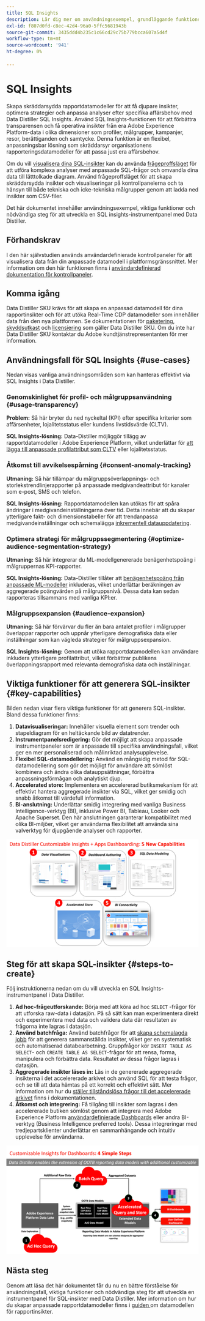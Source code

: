 ```yaml
---
title: SQL Insights
description: Lär dig mer om användningsexempel, grundläggande funktioner och nödvändiga steg för att utveckla en instrumentpanel för SQL-insikter med Data Distiller. Upptäck hur SQL Insights-funktionen i Data Distiller kan förbättra transparensen och få operativa insikter i olika dimensioner, som profiler, målgrupper, kampanjer, resor, berättiganden och samtycke.
exl-id: f807d0fd-c8ec-42d4-96a0-5ffc5681943b
source-git-commit: 3435ddd4b235c1c66cd29c75b779bcca607a5d4f
workflow-type: tm+mt
source-wordcount: '941'
ht-degree: 0%

---
```


# SQL Insights

Skapa skräddarsydda rapportdatamodeller för att få djupare insikter, optimera strategier och anpassa analyser efter specifika affärsbehov med Data Distiller SQL Insights. Använd SQL Insights-funktionen för att förbättra transparensen och få operativa insikter från era Adobe Experience Platform-data i olika dimensioner som profiler, målgrupper, kampanjer, resor, berättiganden och samtycke. Denna funktion är en flexibel, anpassningsbar lösning som skräddarsyr organisationens rapporteringsdatamodeller för att passa just era affärsbehov.

Om du vill [visualisera dina SQL-insikter](../../../dashboards/data-distiller/overview.md) kan du använda [frågeproffsläget](../../../dashboards/data-distiller/query-pro-mode/overview.md) för att utföra komplexa analyser med anpassade SQL-frågor och omvandla dina data till lätttolkade diagram. Använd frågeproffsläget för att skapa skräddarsydda insikter och visualiseringar på kontrollpanelerna och ta hänsyn till både tekniska och icke-tekniska målgrupper genom att ladda ned insikter som CSV-filer.

Det här dokumentet innehåller användningsexempel, viktiga funktioner och nödvändiga steg för att utveckla en SQL insights-instrumentpanel med Data Distiller.

## Förhandskrav

I den här självstudien används användardefinierade kontrollpaneler för att visualisera data från din anpassade datamodell i plattformsgränssnittet. Mer information om den här funktionen finns i [användardefinierad dokumentation för kontrollpaneler](../../../dashboards/user-defined-dashboards.md).

## Komma igång

Data Distiller SKU krävs för att skapa en anpassad datamodell för dina rapportinsikter och för att utöka Real-Time CDP datamodeller som innehåller data från den nya plattformen. Se dokumentationen för [paketering](../../packaging.md), [skyddsutkast](../../guardrails.md#query-accelerated-store) och [licensiering](../../data-distiller/license-usage.md) som gäller Data Distiller SKU. Om du inte har Data Distiller SKU kontaktar du Adobe kundtjänstrepresentanten för mer information.

## Användningsfall för SQL Insights {#use-cases}

Nedan visas vanliga användningsområden som kan hanteras effektivt via SQL Insights i Data Distiller.

### Genomskinlighet för profil- och målgruppsanvändning {#usage-transparency}

**Problem:** Så här bryter du ned nyckeltal (KPI) efter specifika kriterier som affärsenheter, lojalitetsstatus eller kundens livstidsvärde (CLTV).

**SQL Insights-lösning:** Data-Distiller möjliggör tillägg av rapportdatamodeller i Adobe Experience Platform, vilket underlättar för [ att lägga till anpassade profilattribut som CLTV](../../use-cases/customer-lifetime-value.md) eller lojalitetsstatus.

### Åtkomst till avvikelsespårning {#consent-anomaly-tracking}

**Utmaning:** Så här tillämpar du målgruppsöverlappnings- och storlekstrendlinjerapporter på anpassade medgivandeattribut för kanaler som e-post, SMS och telefon.

**SQL Insights-lösning:** Rapportdatamodellen kan utökas för att spåra ändringar i medgivandeinställningarna över tid. Detta innebär att du skapar ytterligare fakt- och dimensionstabeller för att trendanpassa medgivandeinställningar och schemalägga [inkrementell datauppdatering](../../key-concepts/incremental-load.md).

### Optimera strategi för målgruppssegmentering {#optimize-audience-segmentation-strategy}

**Utmaning:** Så här integrerar du ML-modellgenererade benägenhetspoäng i målgruppernas KPI-rapporter.

**SQL Insights-lösning:** Data-Distiller tillåter att [benägenhetspoäng från anpassade ML-modeller](../../use-cases/propensity-score.md) inkluderas, vilket underlättar beräkningen av aggregerade poängvärden på målgruppsnivå. Dessa data kan sedan rapporteras tillsammans med vanliga KPI:er.

### Målgruppsexpansion {#audience-expansion}

**Utmaning:** Så här förvärvar du fler än bara antalet profiler i målgrupper överlappar rapporter och uppnår ytterligare demografiska data eller inställningar som kan vägleda strategier för målgruppsexpansion.

**SQL Insights-lösning:** Genom att utöka rapportdatamodellen kan användare inkludera ytterligare profilattribut, vilket förbättrar publikens överlappningsrapport med relevanta demografiska data och inställningar.

## Viktiga funktioner för att generera SQL-insikter {#key-capabilities}

Bilden nedan visar flera viktiga funktioner för att generera SQL-insikter. Bland dessa funktioner finns:

1. **Datavisualiseringar:** Innehåller visuella element som trender och stapeldiagram för en heltäckande bild av datatrender.
1. **Instrumentpanelsredigering:** Gör det möjligt att skapa anpassade instrumentpaneler som är anpassade till specifika användningsfall, vilket ger en mer personaliserad och målinriktad analysupplevelse.
1. **Flexibel SQL-datamodellering:** Använd en mångsidig metod för SQL-datamodellering som gör det möjligt för användare att sömlöst kombinera och ändra olika datauppsättningar, förbättra anpassningsförmågan och analytiskt djup.
1. **Accelerated store:** Implementera en accelererad butiksmekanism för att effektivt hantera aggregerade insikter via SQL, vilket ger smidig och snabb åtkomst till värdefull information.
1. **BI-anslutning:** Underlättar smidig integrering med vanliga Business Intelligence-verktyg (BI), inklusive Power BI, Tableau, Looker och Apache Superset. Den här anslutningen garanterar kompatibilitet med olika BI-miljöer, vilket ger användarna flexibilitet att använda sina valverktyg för djupgående analyser och rapporter.

![Visuella representationer av nyckelfunktionerna i Data Distiller SQL Insights.](../../images/data-distiller/sql-insights/key-capabilities-of-customizable-insights.png)

## Steg för att skapa SQL-insikter {#steps-to-create}

Följ instruktionerna nedan om du vill utveckla en SQL Insights-instrumentpanel i Data Distiller.

1. **Ad hoc-frågeutforskande:** Börja med att köra ad hoc `SELECT` -frågor för att utforska raw-data i datasjön. På så sätt kan man experimentera direkt och experimentera med data och validera data där resultaten av frågorna inte lagras i datasjön.
1. **Använd batchfråga:** Använd batchfrågor för att [skapa schemalagda jobb](../../api/scheduled-queries.md#create-a-new-scheduled-query) för att generera sammanställda insikter, vilket ger en systematisk och automatiserad databearbetning. Gruppfrågor kör `INSERT TABLE AS SELECT`- och `CREATE TABLE AS SELECT`-frågor för att rensa, forma, manipulera och förbättra data. Resultatet av dessa frågor lagras i datasjön.
1. **Aggregerade insikter läses in:** Läs in de genererade aggregerade insikterna i det accelererade arkivet och använd SQL för att testa frågor, och se till att data hämtas på ett korrekt och effektivt sätt. Mer information om hur du [ställer tillståndslösa frågor till det accelererade arkivet](../../api/accelerated-queries.md) finns i dokumentationen.
1. **Åtkomst och integrering:** Få tillgång till insikter som lagras i den accelererade butiken sömlöst genom att integrera med Adobe Experience Platform [användardefinierade Dashboards](../../../dashboards/user-defined-dashboards.md) eller andra BI-verktyg (Business Intelligence preferred tools). Dessa integreringar med tredjepartsklienter underlättar en sammanhängande och intuitiv upplevelse för användarna.

![En infografik som illustrerar de fyra stegen till SQL Insights i Data Distiller.](../../images/data-distiller/sql-insights/steps-to-customizable-insights.png)

## Nästa steg

Genom att läsa det här dokumentet får du nu en bättre förståelse för användningsfall, viktiga funktioner och nödvändiga steg för att utveckla en instrumentpanel för SQL-insikter med Data Distiller. Mer information om hur du skapar anpassade rapportdatamodeller finns i [guiden ](./reporting-insights-data-model.md) om datamodellen för rapportinsikter.
